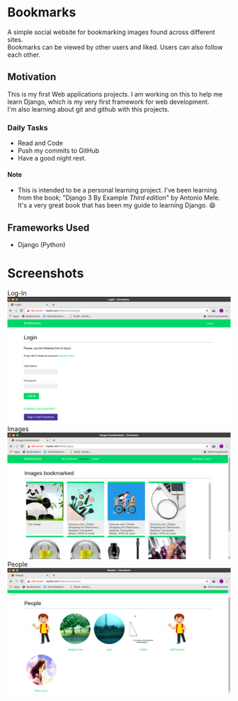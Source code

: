 # Bookmarks
A simple social website for bookmarking images found across different sites.<br>
Bookmarks can be viewed by other users and liked.
Users can also follow each other.

## Motivation
This is my first Web applications projects.
I am working on this to help me learn Django, which is my very first framework for web development.<br>
I'm also learning about git and github with this projects.<br>

### Daily Tasks
 -  Read and Code
 -  Push my commits to GitHub
 -  Have a good night rest.

#### Note
- This is intended to be a personal learning project.
I've been learning from the book; "Django 3 By Example <em>Third edition</em>" by Antonio Mele.
It's a very great book that has been my guide to learning Django. :smile:

## Frameworks Used
- Django (Python)

# Screenshots
Log-In
![Alt text](bookmarks/screenshots/login.png)
Images
![Alt text](bookmarks/screenshots/images.png)
People
![Alt text](bookmarks/screenshots/people.png)

